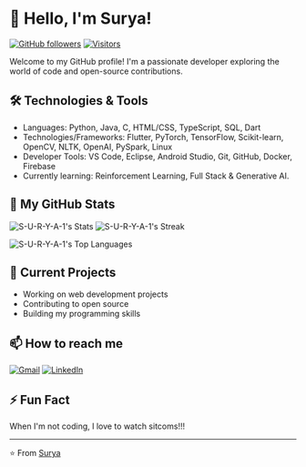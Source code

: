 # 👋 Hello, I'm Surya!

[![GitHub followers](https://img.shields.io/github/followers/S-U-R-Y-A-1?style=social)](https://github.com/S-U-R-Y-A-1)
[![Visitors](https://komarev.com/ghpvc/?username=S-U-R-Y-A-1&color=blue)](https://github.com/S-U-R-Y-A-1)

Welcome to my GitHub profile! I'm a passionate developer exploring the world of code and open-source contributions.

## 🛠️ Technologies & Tools

- Languages: Python, Java, C, HTML/CSS, TypeScript, SQL, Dart
- Technologies/Frameworks: Flutter, PyTorch, TensorFlow, Scikit-learn, OpenCV, NLTK, OpenAI, PySpark, Linux
- Developer Tools: VS Code, Eclipse, Android Studio, Git, GitHub, Docker, Firebase
- Currently learning: Reinforcement Learning, Full Stack & Generative AI.

## 🌱 My GitHub Stats
![S-U-R-Y-A-1's Stats](https://github-readme-stats.vercel.app/api?username=S-U-R-Y-A-1&theme=blueberry&show_icons=true&hide_border=true&count_private=true)
![S-U-R-Y-A-1's Streak](https://github-readme-streak-stats.herokuapp.com/?user=S-U-R-Y-A-1&theme=blueberry&hide_border=true)
<p align="center">

![S-U-R-Y-A-1's Top Languages](https://github-readme-stats.vercel.app/api/top-langs/?username=S-U-R-Y-A-1&theme=blueberry&show_icons=true&hide_border=true&layout=compact)
</p>

## 🔭 Current Projects

- Working on web development projects
- Contributing to open source
- Building my programming skills

## 📫 How to reach me

[![Gmail](https://img.shields.io/badge/-Gmail-D14836?style=flat&logo=Gmail&logoColor=white)](mailto:suryasabari7711@gmail.com)
[![LinkedIn](https://img.shields.io/badge/-LinkedIn-0077B5?style=flat&logo=LinkedIn&logoColor=white)](https://www.linkedin.com/in/suryasivakumar1/)

## ⚡ Fun Fact

When I'm not coding, I love to watch sitcoms!!!

---

⭐ From [Surya](https://github.com/S-U-R-Y-A-1)
